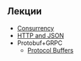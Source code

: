## Лекции

- [Consurrency](./3-lecture-concurrency/README.md)
- [HTTP and JSON](./4-http-and-json/README.md)
- Protobuf+GRPC
  - [Protocol Buffers](./5-protobuf-grpc/1-protos/README.md)